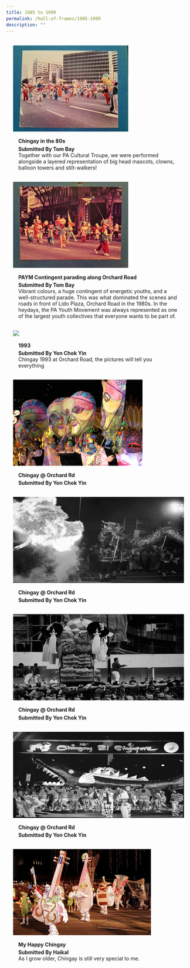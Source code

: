 ```yaml
---
title: 1985 to 1999
permalink: /hall-of-frames/1985-1999
description: ""
---
```

<ul style="display: grid; grid-template-columns: repeat(auto-fit, minmax(228px, 1fr)); gap: 1rem; margin: 2rem 2vw; padding: 0; list-style-type: none;">
<li><div style="position: relative; display: block; height: 100%;  overflow: hidden; text-decoration: none;"><img style="height:235px;width:auto;" src="/images/Hall%20of%20Frames/parade-formation.jpg"><div style="position: relative; display: flex; align-items: center; gap: 2em; padding: 1em 1em 0;"><h3 style="font-size: 1em; margin: 0 0 .3em;">Chingay in the 80s </h3></div><p style="padding: 0 1em 1em;margin: 0; overflow: hidden;"><b>Submitted By Tom Bay</b><br />Together with our PA Cultural Troupe, we were performed alongside a layered representation of big head mascots, clowns, balloon towers and stilt-walkers!</p></div></li>
<li><div style="position: relative; display: block; height: 100%;  overflow: hidden; text-decoration: none;"><img style="height:235px;width:auto;" src="/images/Hall%20of%20Frames/paym-contingent-parading-orchard-road.jpg"><div style="position: relative; display: flex; align-items: center; gap: 2em; padding: 1em 1em 0;"><h3 style="font-size: 1em; margin: 0 0 .3em;">PAYM Contingent parading along Orchard Road</h3></div><p style="padding: 0 1em 1em;margin: 0; overflow: hidden;"><b>Submitted By Tom Bay</b><br />Vibrant colours, a huge contingent of energetic youths, and a well-structured parade. This was what dominated the scenes and roads in front of Lido Plaza, Orchard Road in the 1980s. In the heydays, the PA Youth Movement was always represented as one of the largest youth collectives that everyone wants to be part of.</p></div></li>
<li><div style="position: relative; display: block; height: 100%;  overflow: hidden; text-decoration: none;"><img style="height:235px;width:auto;" src="/images/Hall%20of%20Frames/"><div style="position: relative; display: flex; align-items: center; gap: 2em; padding: 1em 1em 0;"><h3 style="font-size: 1em; margin: 0 0 .3em;">1993</h3></div><p style="padding: 0 1em 1em;margin: 0; overflow: hidden;"><b>Submitted By Yon Chok Yin</b><br />Chingay 1993 at Orchard Road, the pictures will tell you everything</p></div></li>
<li><div style="position: relative; display: block; height: 100%;  overflow: hidden; text-decoration: none;"><img style="height:235px;width:auto;" src="/images/Hall%20of%20Frames/e0236cce-9976-48ad-8a15-8cbe57e0a242.jpg"><div style="position: relative; display: flex; align-items: center; gap: 2em; padding: 1em 1em 0;"><h3 style="font-size: 1em; margin: 0 0 .3em;">Chingay @ Orchard Rd</h3></div><p style="padding: 0 1em 1em;margin: 0; overflow: hidden;"><b>Submitted By Yon Chok Yin</b><br /></p></div></li>
<li><div style="position: relative; display: block; height: 100%;  overflow: hidden; text-decoration: none;"><img style="height:235px;width:auto;" src="/images/Hall%20of%20Frames/f352fada-0d4e-438d-9c2b-70bc68b3ceef.jpg"><div style="position: relative; display: flex; align-items: center; gap: 2em; padding: 1em 1em 0;"><h3 style="font-size: 1em; margin: 0 0 .3em;">Chingay @ Orchard Rd</h3></div><p style="padding: 0 1em 1em;margin: 0; overflow: hidden;"><b>Submitted By Yon Chok Yin</b><br /></p></div></li>
<li><div style="position: relative; display: block; height: 100%;  overflow: hidden; text-decoration: none;"><img style="height:235px;width:auto;" src="/images/Hall%20of%20Frames/5b65d7dd-72b7-447a-8796-67bb07336892.jpg"><div style="position: relative; display: flex; align-items: center; gap: 2em; padding: 1em 1em 0;"><h3 style="font-size: 1em; margin: 0 0 .3em;">Chingay @ Orchard Rd</h3></div><p style="padding: 0 1em 1em;margin: 0; overflow: hidden;"><b>Submitted By Yon Chok Yin</b><br /></p></div></li>
<li><div style="position: relative; display: block; height: 100%;  overflow: hidden; text-decoration: none;"><img style="height:235px;width:auto;" src="/images/Hall%20of%20Frames/6de15f32-279c-45c4-b3d1-5a15c0714bb3.jpg"><div style="position: relative; display: flex; align-items: center; gap: 2em; padding: 1em 1em 0;"><h3 style="font-size: 1em; margin: 0 0 .3em;">Chingay @ Orchard Rd</h3></div><p style="padding: 0 1em 1em;margin: 0; overflow: hidden;"><b>Submitted By Yon Chok Yin</b><br /></p></div></li>
<li><div style="position: relative; display: block; height: 100%;  overflow: hidden; text-decoration: none;"><img style="height:235px;width:auto;" src="/images/Hall%20of%20Frames/my-happy-chingay-1994.jpg"><div style="position: relative; display: flex; align-items: center; gap: 2em; padding: 1em 1em 0;"><h3 style="font-size: 1em; margin: 0 0 .3em;">My Happy Chingay</h3></div><p style="padding: 0 1em 1em;margin: 0; overflow: hidden;"><b>Submitted By Haikal</b><br />As I grow older, Chingay is still very special to me.  </p></div></li>

</ul>